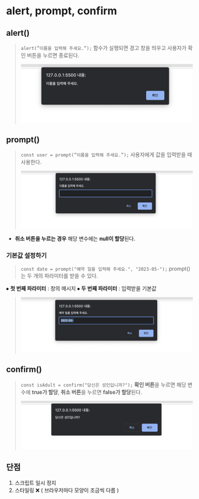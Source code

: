 # alert, prompt, confirm

## alert()

> `alert(”이름을 입력해 주세요.”);`
> 함수가 실행되면 경고 창을 띄우고 사용자가 확인 버튼을 누르면 종료된다.
>
> ![](./img/%EB%8C%80%ED%99%94%EC%83%81%EC%9E%90/1.png)

## prompt()

> `const user = prompt(”이름을 입력해 주세요.”);`
> 사용자에게 값을 입력받을 때 사용한다.
>
> ![](./img/%EB%8C%80%ED%99%94%EC%83%81%EC%9E%90/2.png)

- **취소 버튼을 누르는 경우** 해당 변수에는 **null이 할당**된다.

### 기본값 설정하기

> `const date = prompt("예약 일을 입력해 주세요.", "2023-05-");`
> prompt()는 두 개의 파라미터를 받을 수 있다.

⦁ **첫 번째 파라미터** : 창의 메시지
⦁ **두 번째 파라미터** : 입력받을 기본값

> ![](./img/%EB%8C%80%ED%99%94%EC%83%81%EC%9E%90/3.png)

## confirm()

> `const isAdult = confirm("당신은 성인입니까?");`
> **확인 버튼**을 누르면 해당 변수에 **true가 할당**, **취소 버튼**을 누르면 **false가 할당**된다.
>
> ![](./img/%EB%8C%80%ED%99%94%EC%83%81%EC%9E%90/4.png)

## 단점

1. 스크립트 일시 정지
2. 스타일링 ❌ ( 브라우저마다 모양이 조금씩 다름 )
